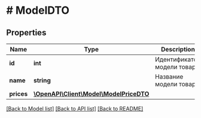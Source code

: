 # # ModelDTO

## Properties

Name | Type | Description | Notes
------------ | ------------- | ------------- | -------------
**id** | **int** | Идентификатор модели товара. | [optional]
**name** | **string** | Название модели товара. | [optional]
**prices** | [**\OpenAPI\Client\Model\ModelPriceDTO**](ModelPriceDTO.md) |  | [optional]

[[Back to Model list]](../../README.md#models) [[Back to API list]](../../README.md#endpoints) [[Back to README]](../../README.md)
